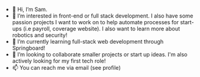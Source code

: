 - 👋 Hi, I’m Sam.
- 👀 I’m interested in front-end or full stack development. I also have some passion projects I want to work on to help automate processes for start-ups (i.e payroll, coverage website). I also want to learn more about robotics and security!
- 🌱 I’m currently learning full-stack web development through Springboard!
- 💞️ I’m looking to collaborate smaller projects or start up ideas. I'm also actively looking for my first tech role!
- 📫 You can reach me via email (see profile)

<!---
TheRoboticEngineer/TheRoboticEngineer is a ✨ special ✨ repository because its `README.md` (this file) appears on your GitHub profile.
You can click the Preview link to take a look at your changes.
--->
